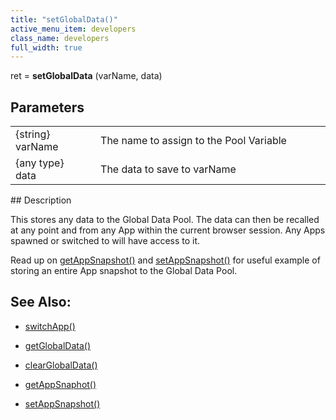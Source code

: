```yaml
---
title: "setGlobalData()"
active_menu_item: developers
class_name: developers
full_width: true
---
```



ret = **setGlobalData** (varName, data)

## Parameters

<table>
<tr>
<td width="134">
{string} varName

</td>
<td width="20">
</td>
<td width="750">
The name to assign to the Pool Variable

</td>
</tr>
<tr>
<td width="134">
{any type} data

</td>
<td width="20">
</td>
<td width="750">
The data to save to varName

</td>
</tr>
</table>
## Description

This stores any data to the Global Data Pool. The data can then be recalled at any point and from any App within the current browser session. Any Apps spawned or switched to will have access to it.

Read up on [getAppSnapshot()](../app-functions/getappsnapshot) and [setAppSnapshot()](../app-functions/setappsnapshot) for useful example of storing an entire App snapshot to the Global Data Pool.

## See Also:

 - [switchApp()](../app-functions/switchapp)

 - [getGlobalData()](getglobaldata.htm)

 - [clearGlobalData()](clearglobaldata.htm)

 - [getAppSnaphot()](../app-functions/getappsnapshot)

 - [setAppSnapshot()](../app-functions/setappsnapshot)

